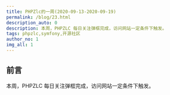 ```yaml
---
title: PHPZlc的一周(2020-09-13-2020-09-19)
permalink: /blog/23.html
description_auto: 0
description: 本周，PHPZLC 每日关注弹框完成，访问网站一定条件下触发。
tags: phpzlc,symfony,开源社区
author_no: 1
img_all: 1
---
```


## 前言

本周，PHPZLC 每日关注弹框完成，访问网站一定条件下触发。


